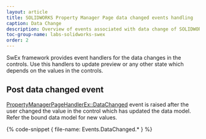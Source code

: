 ```yaml
---
layout: article
title: SOLIDWORKS Property Manager Page data changed events handling
caption: Data Change
description: Overview of events associated with data change of SOLIDWORKS property manager page handled in SwEx.PMPage framework
toc-group-name: labs-solidworks-swex
order: 2
---
```

SwEx framework provides event handlers for the data changes in the controls. Use this handlers to update preview or any other state which depends on the values in the controls.

## Post data changed event

[PropertyManagerPageHandlerEx::DataChanged](https://docs.codestack.net/swex/pmpage/html/E_CodeStack_SwEx_PMPage_PropertyManagerPageHandlerEx_DataChanged.htm) event is raised after the user changed the value in the control which has updated the data model. Refer the bound data model for new values.

{% code-snippet { file-name: Events.DataChanged.* } %}
